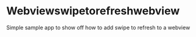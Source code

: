 # Webviewswipetorefreshwebview

Simple sample app to show off how to add swipe to refresh to a webview
